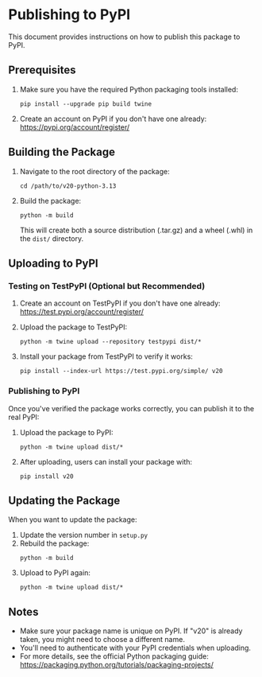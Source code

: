 # Publishing to PyPI

This document provides instructions on how to publish this package to PyPI.

## Prerequisites

1. Make sure you have the required Python packaging tools installed:
   ```
   pip install --upgrade pip build twine
   ```

2. Create an account on PyPI if you don't have one already:
   https://pypi.org/account/register/

## Building the Package

1. Navigate to the root directory of the package:
   ```
   cd /path/to/v20-python-3.13
   ```

2. Build the package:
   ```
   python -m build
   ```

   This will create both a source distribution (.tar.gz) and a wheel (.whl) in the `dist/` directory.

## Uploading to PyPI

### Testing on TestPyPI (Optional but Recommended)

1. Create an account on TestPyPI if you don't have one already:
   https://test.pypi.org/account/register/

2. Upload the package to TestPyPI:
   ```
   python -m twine upload --repository testpypi dist/*
   ```

3. Install your package from TestPyPI to verify it works:
   ```
   pip install --index-url https://test.pypi.org/simple/ v20
   ```

### Publishing to PyPI

Once you've verified the package works correctly, you can publish it to the real PyPI:

1. Upload the package to PyPI:
   ```
   python -m twine upload dist/*
   ```

2. After uploading, users can install your package with:
   ```
   pip install v20
   ```

## Updating the Package

When you want to update the package:

1. Update the version number in `setup.py`
2. Rebuild the package:
   ```
   python -m build
   ```
3. Upload to PyPI again:
   ```
   python -m twine upload dist/*
   ```

## Notes

- Make sure your package name is unique on PyPI. If "v20" is already taken, you might need to choose a different name.
- You'll need to authenticate with your PyPI credentials when uploading.
- For more details, see the official Python packaging guide: https://packaging.python.org/tutorials/packaging-projects/ 